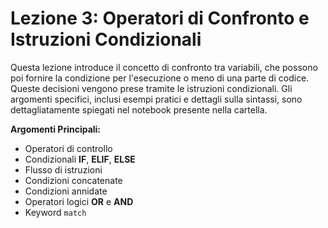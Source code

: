 # Lezione 3: Operatori di Confronto e Istruzioni Condizionali

Questa lezione introduce il concetto di confronto tra variabili, che possono poi fornire la condizione per l'esecuzione o meno di una parte di codice. Queste decisioni vengono prese tramite le istruzioni condizionali. Gli argomenti specifici, inclusi esempi pratici e dettagli sulla sintassi, sono dettagliatamente spiegati nel notebook presente nella cartella.

**Argomenti Principali:**
- Operatori di controllo
- Condizionali **IF**, **ELIF**, **ELSE**
- Flusso di istruzioni
- Condizioni concatenate
- Condizioni annidate
- Operatori logici **OR** e **AND**
- Keyword `match`
